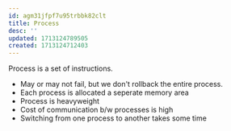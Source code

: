 ```yaml
---
id: agm31jfpf7u95trbbk82clt
title: Process
desc: ''
updated: 1713124789505
created: 1713124712403
---
```



Process is a set of instructions.

- May or may not fail, but we don't rollback the entire process.
- Each process is allocated a seperate memory area      
- Process is heavyweight
- Cost of communication b/w processes is high
- Switching from one process to another takes some time
